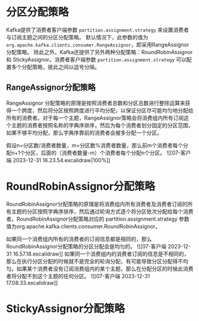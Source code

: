 # 分区分配策略
Kafka提供了消费者客户端参数 `partition.assignment.strategy` 来设置消费者与订阅主题之间的分区分配策略。
默认情况下，此参数的值为 `org.apache.kafka.clients.consumer.RangeAssignor`，即采用RangeAssignor分配策略。
除此之外，Kafka还提供了另外两种分配策略：RoundRobinAssignor 和 StickyAssignor。消费者客户端参数 `partition.assignment.strategy` 可以配置多个分配策略，彼此之间以逗号分隔。

## RangeAssignor分配策略

RangeAssignor 分配策略的原理是按照消费者总数和分区总数进行整除运算来获得一个跨度，然后将分区按照跨度进行平均分配，以保证分区尽可能均匀地分配给所有的消费者。对于每一个主题，RangeAssignor策略会将消费组内所有订阅这个主题的消费者按照名称的字典序排序，然后为每个消费者划分固定的分区范围，如果不够平均分配，那么字典序靠前的消费者会被多分配一个分区。

假设n=分区数/消费者数量，m=分区数%消费者数量，那么前m个消费者每个分配n+1个分区，后面的（消费者数量-m）个消费者每个分配n个分区。
![[07-客户端 2023-12-31 16.23.54.excalidraw|100%]]


# RoundRobinAssignor分配策略
RoundRobinAssignor分配策略的原理是将消费组内所有消费者及消费者订阅的所有主题的分区按照字典序排序，然后通过轮询方式逐个将分区依次分配给每个消费者。RoundRobinAssignor分配策略对应的 partition.assignment.strategy 参数值为org.apache.kafka.clients.consumer.RoundRobinAssignor。

如果同一个消费组内所有的消费者的订阅信息都是相同的，那么RoundRobinAssignor分配策略的分区分配会是均匀的。
![[07-客户端 2023-12-31 16.57.18.excalidraw]]
如果同一个消费组内的消费者订阅的信息是不相同的，那么在执行分区分配的时候就不是完全的轮询分配，有可能导致分区分配得不均匀。如果某个消费者没有订阅消费组内的某个主题，那么在分配分区的时候此消费者将分配不到这个主题的任何分区。
![[07-客户端 2023-12-31 17.08.33.excalidraw]]


# StickyAssignor分配策略

